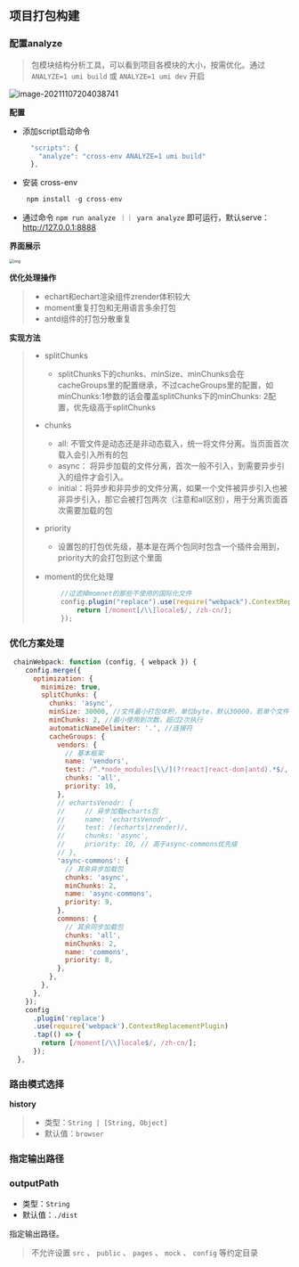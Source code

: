## 项目打包构建





### 配置analyze

> 包模块结构分析工具，可以看到项目各模块的大小，按需优化。通过 `ANALYZE=1 umi build` 或 `ANALYZE=1 umi dev` 开启

![image-20211107204038741](https://adminimg.hyfarsight.com/image-20211107204038741.png)

**配置**

- 添加script启动命令

  ```js
    "scripts": {
      "analyze": "cross-env ANALYZE=1 umi build"
    },
  ```

- 安装 cross-env

  ```js
   npm install -g cross-env
  ```

- 通过命令 `npm run analyze ｜｜ yarn analyze` 即可运行，默认serve：http://127.0.0.1:8888

 **界面展示**

<img src="https://upload-images.jianshu.io/upload_images/18934134-367315494f7de918.png?imageMogr2/auto-orient/strip|imageView2/2/w/1200/format/webp" alt="img" style="zoom:50%;" />



**优化处理操作**

> - echart和echart渲染组件zrender体积较大
> - moment重复打包和无用语言多余打包
> - antd组件的打包分散重复



**实现方法**

> - splitChunks
>   - splitChunks下的chunks、minSize、minChunks会在cacheGroups里的配置继承，不过cacheGroups里的配置，如minChunks:1参数的话会覆盖splitChunks下的minChunks: 2配置，优先级高于splitChunks
>
> - chunks
>   - all: 不管文件是动态还是非动态载入，统一将文件分离。当页面首次载入会引入所有的包
>   - async： 将异步加载的文件分离，首次一般不引入，到需要异步引入的组件才会引入。
>   - initial：将异步和非异步的文件分离，如果一个文件被异步引入也被非异步引入，那它会被打包两次（注意和all区别），用于分离页面首次需要加载的包
>
> - priority
>   - 设置包的打包优先级，基本是在两个包同时包含一个插件会用到，priority大的会打包到这个里面
>
> - moment的优化处理
>
>   ```js
>       //过滤掉momnet的那些不使用的国际化文件
>       config.plugin("replace").use(require("webpack").ContextReplacementPlugin).tap(() => {
>           return [/moment[/\\]locale$/, /zh-cn/];
>       });
>   ```



### 优化方案处理

```js
 chainWebpack: function (config, { webpack }) {
    config.merge({
      optimization: {
        minimize: true,
        splitChunks: {
          chunks: 'async',
          minSize: 30000, //文件最小打包体积，单位byte，默认30000，若单个文件不满足会合并其他文件组成一个
          minChunks: 2, //最小使用到次数，超过2次执行
          automaticNameDelimiter: '.', //连接符
          cacheGroups: {
            vendors: {
              // 基本框架
              name: 'vendors',
              test: /^.*node_modules[\\/](?!react|react-dom|antd).*$/,
              chunks: 'all',
              priority: 10,
            },
            // echartsVenodr: {
            //     // 异步加载echarts包
            //     name: 'echartsVenodr',
            //     test: /(echarts|zrender)/,
            //     chunks: 'async',
            //     priority: 10, // 高于async-commons优先级
            // },
            'async-commons': {
              // 其余异步加载包
              chunks: 'async',
              minChunks: 2,
              name: 'async-commons',
              priority: 9,
            },
            commons: {
              // 其余同步加载包
              chunks: 'all',
              minChunks: 2,
              name: 'commons',
              priority: 8,
            },
          },
        },
      },
    });
    config
      .plugin('replace')
      .use(require('webpack').ContextReplacementPlugin)
      .tap(() => {
        return [/moment[/\\]locale$/, /zh-cn/];
      });
  },
```



### 路由模式选择

**history**

> - 类型：`String | [String, Object]`
> - 默认值：`browser`



### 指定输出路径

###  outputPath

- 类型：`String`
- 默认值：`./dist`

指定输出路径。

> 不允许设置 `src` 、 `public` 、 `pages` 、 `mock` 、 `config` 等约定目录







